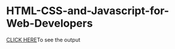 # HTML-CSS-and-Javascript-for-Web-Developers

<a id="user-content-to-see-the-output-click-here" class="anchor" aria-hidden="true" href="#to-see-the-output-click-here"></a>


<a href="https://jobing93.github.io/Assignments/" rel="nofollow">CLICK HERE</a>To see the output 
